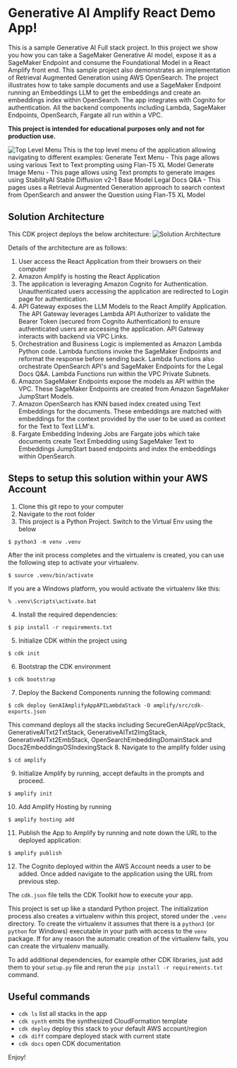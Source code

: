 
# Generative AI Amplify React Demo App!

This is a sample Generative AI Full stack project. In this project we show you how you can take a SageMaker Generative AI model, expose it as a SageMaker Endpoint and consume the Foundational Model in a React Amplify front end. This sample project also demonstrates an implementation of Retrieval Augmented Generation using AWS OpenSearch. The project illustrates how to take sample documents and use a SageMaker Endpoint running an Embeddings LLM to get the embeddings and create an embeddings index within OpenSearch. The app integrates with Cognito for authentication. All the backend components including Lambda, SageMaker Endpoints, OpenSearch, Fargate all run within a VPC.

**This project is intended for educational purposes only and not for production use.**

![Top Level Menu](./assets/TopLevelMenu.png) This is the top level menu of the application allowing navigating to different examples:
Generate Text Menu - This page allows using various Text to Text prompting using Flan-T5 XL Model
Generate Image Menu - This page allows using Text prompts to generate images using StabilityAI Stable Diffusion v2-1 Base Model
Legal Docs Q&A - This pages uses a Retrieval Augmented Generation approach to search context from OpenSearch and answer the Question using Flan-T5 XL Model

## Solution Architecture
This CDK project deploys the below architecture:
![Solution Architecture](./amplify/public/GenAIAppArch.png)

Details of the architecture are as follows:
1. User access the React Application from their browsers on their computer
2. Amazon Amplify is hosting the React Application
3. The application is leveraging Amazon Cognito for Authentication. Unauthenticated users accessing the application are redirected to Login page for authentication.
4. API Gateway exposes the LLM Models to the React Amplify Application. The API Gateway leverages Lambda API Authorizer to validate the Bearer Token (secured from Cognito Authentication) to ensure authenticated users are accessing the application. API Gateway interacts with backend via VPC Links.
5. Orchestration and Business Logic is implemented as Amazon Lambda Python code. Lambda functions invoke the SageMaker Endpoints and reformat the response before sending back. Lambda functions also orchestrate OpenSearch API's and SageMaker Endpoints for the Legal Docs Q&A. Lambda Functions run within the VPC Private Subnets.
6. Amazon SageMaker Endpoints expose the models as API within the VPC. These SageMaker Endpoints are created from Amazon SageMaker JumpStart Models.
7. Amazon OpenSearch has KNN based index created using Text Embeddings for the documents. These embeddings are matched with embeddings for the context provided by the user to be used as context for the Text to Text LLM's.
8. Fargate Embedding Indexing Jobs are Fargate jobs which take documents create Text Embedding using SageMaker Text to Embeddings JumpStart based endpoints and index the embeddings within OpenSearch.

## Steps to setup this solution within your AWS Account
1. Clone this git repo to your computer
2. Navigate to the root folder
3. This project is a Python Project. Switch to the Virtual Env using the below
```
$ python3 -m venv .venv
```

After the init process completes and the virtualenv is created, you can use the following
step to activate your virtualenv.

```
$ source .venv/bin/activate
```

If you are a Windows platform, you would activate the virtualenv like this:

```
% .venv\Scripts\activate.bat
```
4. Install the required dependencies:
```
$ pip install -r requirements.txt
```
5. Initialize CDK within the project using
```
$ cdk init
```
6. Bootstrap the CDK environment
```
$ cdk bootstrap
```
7. Deploy the Backend Components running the following command:
```
$ cdk deploy GenAIAmplifyAppAPILambdaStack -O amplify/src/cdk-exports.json
```
This command deploys all the stacks including SecureGenAIAppVpcStack, GenerativeAITxt2TxtStack, GenerativeAITxt2ImgStack, GenerativeAITxt2EmbStack, OpenSearchEmbeddingDomainStack and Docs2EmbeddingsOSIndexingStack
8. Navigate to the amplify folder using
```
$ cd amplify
```
9. Initialize Amplify by running, accept defaults in the prompts and proceed.
```
$ amplify init
```
10. Add Amplify Hosting by running
```
$ amplify hosting add
```
11. Publish the App to Amplify by running and note down the URL to the deployed application:
```
$ amplify publish
```
12. The Cognito deployed within the AWS Account needs a user to be added. Once added navigate to the application using the URL from previous step.


The `cdk.json` file tells the CDK Toolkit how to execute your app.

This project is set up like a standard Python project.  The initialization
process also creates a virtualenv within this project, stored under the `.venv`
directory.  To create the virtualenv it assumes that there is a `python3`
(or `python` for Windows) executable in your path with access to the `venv`
package. If for any reason the automatic creation of the virtualenv fails,
you can create the virtualenv manually.

To add additional dependencies, for example other CDK libraries, just add
them to your `setup.py` file and rerun the `pip install -r requirements.txt`
command.

## Useful commands

 * `cdk ls`          list all stacks in the app
 * `cdk synth`       emits the synthesized CloudFormation template
 * `cdk deploy`      deploy this stack to your default AWS account/region
 * `cdk diff`        compare deployed stack with current state
 * `cdk docs`        open CDK documentation

Enjoy!
